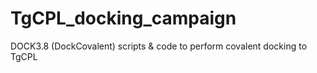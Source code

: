 # TgCPL_docking_campaign
DOCK3.8 (DockCovalent) scripts &amp; code to perform covalent docking to TgCPL
